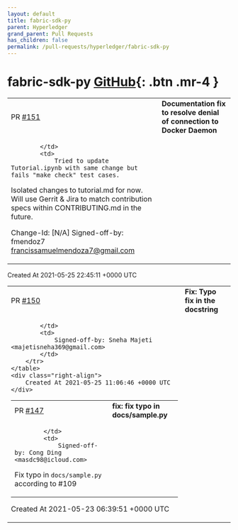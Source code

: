 ```yaml
---
layout: default
title: fabric-sdk-py
parent: Hyperledger
grand_parent: Pull Requests
has_children: false
permalink: /pull-requests/hyperledger/fabric-sdk-py
---
```


# fabric-sdk-py <span class="fs-3 right-align">[GitHub](https://github.com/hyperledger/fabric-sdk-py){: .btn .mr-4 }</span>


<div>
    <table>
        <tr>
            <td>
                PR <a href="https://github.com/hyperledger/fabric-sdk-py/pull/151" class=".btn">#151</a>
            </td>
            <td>
                <b>
                    Documentation fix to resolve denial of connection to Docker Daemon
                </b>
            </td>
        </tr>
        <tr>
            <td>
                
            </td>
            <td>
                Tried to update Tutorial.ipynb with same change but fails "make check" test cases. 
Isolated changes to tutorial.md for now. 
Will use Gerrit & Jira to match contribution specs within CONTRIBUTING.md in the future.

Change-Id: [N/A]
Signed-off-by: fmendoz7 <francissamuelmendoza7@gmail.com>
            </td>
        </tr>
    </table>
    <div class="right-align">
        Created At 2021-05-25 22:45:11 +0000 UTC
    </div>
</div>

<div>
    <table>
        <tr>
            <td>
                PR <a href="https://github.com/hyperledger/fabric-sdk-py/pull/150" class=".btn">#150</a>
            </td>
            <td>
                <b>
                    Fix: Typo fix in the docstring
                </b>
            </td>
        </tr>
        <tr>
            <td>
                
            </td>
            <td>
                Signed-off-by: Sneha Majeti <majetisneha369@gmail.com>
            </td>
        </tr>
    </table>
    <div class="right-align">
        Created At 2021-05-25 11:06:46 +0000 UTC
    </div>
</div>

<div>
    <table>
        <tr>
            <td>
                PR <a href="https://github.com/hyperledger/fabric-sdk-py/pull/147" class=".btn">#147</a>
            </td>
            <td>
                <b>
                    fix: fix typo in docs/sample.py
                </b>
            </td>
        </tr>
        <tr>
            <td>
                
            </td>
            <td>
                Signed-off-by: Cong Ding <masdc98@icloud.com>

Fix typo in `docs/sample.py` according to #109 
            </td>
        </tr>
    </table>
    <div class="right-align">
        Created At 2021-05-23 06:39:51 +0000 UTC
    </div>
</div>

